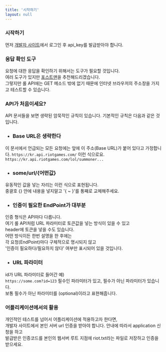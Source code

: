 ```yaml
---
title: '시작하기'
layout: null
---
```


### 시작하기

먼저 [개발자 사이트](https://developer.riotgames.com)에서 
로그인 후 api_key를 발급받아야 합니다.

### 응답 확인 도구

요청에 대한 응답을 확인하기 위해서는 도구가 필요할 것입니다.  
여러 도구가 있지만 [포스트맨](https://www.getpostman.com/)을 추천해드리겠습니다.  
그렇지만 롤 API에는 GET 메소드 밖에 없기 때문에 인터넷 브라우저의 주소창을 가지고 테스트할 수 있습니다.

### API가 처음이세요?

API 문서들을 보면 생략된 암묵적인 규칙이 있습니다.
기본적인 규칙은 다음과 같은 것입니다.
* ### Base URL은 생략한다  
이 문서에서 언급되는 모든 요청에는 앞에 이 주소(Base URL)가 붙어 있다고 가정합니다.
`https://kr.api.riotgames.com/`
이런 식으로요.
`https://kr.api.riotgames.com/lol/summoner...`
  
* ### some/url/{어떤값}  
유동적인 값을 넣는 자리는 이런 식으로 표현됩니다.  
중괄호 {} 안에 내용을 넣지말고 '{ ~ }'를 통째로 교체해주세요.

* ### 인증이 필요한 EndPoint가 대부분  
인증 형식은 API마다 다릅니다.  
여기 롤 API처럼 URL 파라미터로 토큰값을 넣는 방식이 있을 수 있고  
header에 토큰을 넣을 수도 있습니다.  
어떤 방식이든 한번 설명을 한 후에는  
각 요청(EndPoint)마다 구체적으로 명시되지 않고  
'인증이 필요하다/필요하지 않다' 여부만 표시되어 있을 것입니다.

* ### URL 파라미터
id가 URL 파라미터로 들어간 예)  
`https://some.com?id=123`
필수인 파라미터가 있고, 필수가 아닌 파라미터가 있습니다.  
보통 필수가 아닌 파라미터를 (optional)이라고 표현해줍니다.

### 어플리케이션에서의 활용

개인적인 테스트를 넘어서 어플리케이션에 적용하고자 한다면,  
개발자 사이트에서 본인 서버 url 인증을 받아야 합니다.
안내에 따라서 application 신청을 하고  
발급받은 인증코드를 본인의 웹서버 루트 지점에 riot.txt라는 파일로 저장하고 인증을 받으세요.
